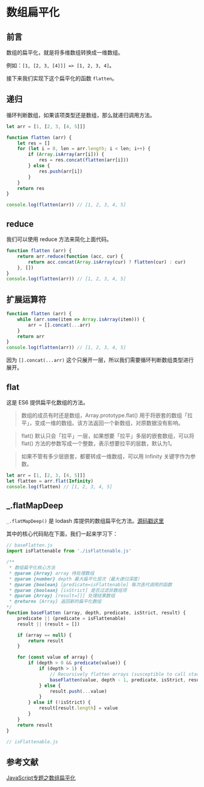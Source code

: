 # 数组扁平化

## 前言

数组的扁平化，就是将多维数组转换成一维数组。

例如：`[1, [2, 3, [4]]] => [1, 2, 3, 4]`。

接下来我们实现下这个扁平化的函数 `flatten`。

## 递归

循环判断数组，如果该项类型还是数组，那么就递归调用方法。
```js
let arr = [1, [2, 3, [4, 5]]]

function flatten (arr) {
    let res = []
    for (let i = 0, len = arr.length; i < len; i++) {
        if (Array.isArray(arr[i])) {
            res = res.concat(flatten(arr[i]))
        } else {
            res.push(arr[i])
        }
    }
    return res
}

console.log(flatten(arr)) // [1, 2, 3, 4, 5]
```

## reduce

我们可以使用 reduce 方法来简化上面代码。
```js
function flatten (arr) {
    return arr.reduce(function (acc, cur) {
        return acc.concat(Array.isArray(cur) ? flatten(cur) : cur)
    }, [])
}
console.log(flatten(arr)) // [1, 2, 3, 4, 5]
```

## 扩展运算符

```js
function flatten (arr) {
    while (arr.some(item => Array.isArray(item))) {
        arr = [].concat(...arr)
    }
    return arr
}
console.log(flatten(arr)) // [1, 2, 3, 4, 5]
```

因为 `[].concat(...arr)` 这个只展开一层，所以我们需要循环判断数组类型进行展开。

## flat

这是 ES6 提供扁平化数组的方法。

> 数组的成员有时还是数组，Array.prototype.flat() 用于将嵌套的数组「拉平」，变成一维的数组。该方法返回一个新数组，对原数据没有影响。

> flat() 默认只会「拉平」一层，如果想要「拉平」多层的嵌套数组，可以将 flat() 方法的参数写成一个整数，表示想要拉平的层数，默认为1。

> 如果不管有多少层嵌套，都要转成一维数组，可以用 Infinity 关键字作为参数。
```js
let arr = [1, [2, 3, [4, 5]]]
let flatten = arr.flat(Infinity)
console.log(flatten) // [1, 2, 3, 4, 5]
```

## _.flatMapDeep

`_.flatMapDeep()` 是 lodash 库提供的数组扁平化方法。[源码戳这里](https://github.com/lodash/lodash/blob/master/flatMapDeep.js)

其中的核心代码贴在下面，我们一起来学习下：
```js
// baseFlatten.js
import isFlattenable from './isFlattenable.js'

/**
 * 数组扁平化核心方法
 * @param {Array} array 待处理数组
 * @param {number} depth 最大扁平化层次（最大递归深度）
 * @param {boolean} [predicate=isFlattenable] 每次迭代调用的函数
 * @param {boolean} [isStrict] 是否过滤非数组项
 * @param {Array} [result=[]] 处理结果数组
 * @returns {Array} 返回新的扁平化数组
*/
function baseFlatten (array, depth, predicate, isStrict, result) {
    predicate || (predicate = isFlattenable)
    result || (result = [])

    if (array == null) {
        return result
    }

    for (const value of array) {
        if (depth > 0 && predicate(value)) {
            if (depth > 1) {
                // Recursively flatten arrays (susceptible to call stack limits).
                baseFlatten(value, depth - 1, predicate, isStrict, result)
            } else {
                result.push(...value)
            }
        } else if (!isStrict) {
            result[result.length] = value
        }
    }
    return result
}
```
```js
// isFlattenable.js
```


## 参考文献

[JavaScript专题之数组扁平化](https://github.com/mqyqingfeng/Blog/issues/36)
